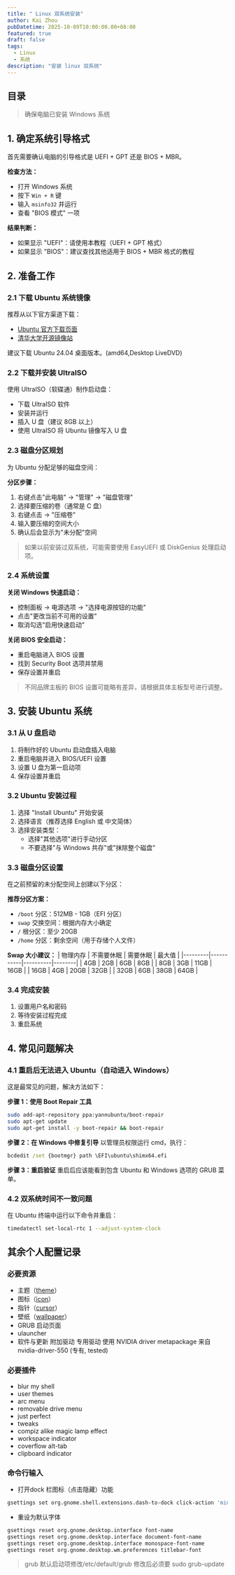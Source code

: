 ```yaml
---
title: " Linux 双系统安装"
author: Kai Zhou
pubDatetime: 2025-10-09T10:00:00.00+08:00
featured: true
draft: false
tags:
  - Linux
  - 系统
description: "安装 linux 双系统"
---
```


## 目录

> 确保电脑已安装 Windows 系统

## 1. 确定系统引导格式

首先需要确认电脑的引导格式是 UEFI + GPT 还是 BIOS + MBR。

**检查方法：**
- 打开 Windows 系统
- 按下 `Win + R` 键
- 输入 `msinfo32` 并运行
- 查看 "BIOS 模式" 一项

**结果判断：**
- 如果显示 "UEFI"：请使用本教程（UEFI + GPT 格式）
- 如果显示 "BIOS"：建议查找其他适用于 BIOS + MBR 格式的教程

## 2. 准备工作

### 2.1 下载 Ubuntu 系统镜像

推荐从以下官方渠道下载：
- [Ubuntu 官方下载页面](https://cn.ubuntu.com/download)
- [清华大学开源镜像站](https://mirrors.tuna.tsinghua.edu.cn/)

建议下载 Ubuntu 24.04 桌面版本。(amd64,Desktop LiveDVD)

### 2.2 下载并安装 UltraISO

使用 UltraISO（软碟通）制作启动盘：
- 下载 UltraISO 软件
- 安装并运行
- 插入 U 盘（建议 8GB 以上）
- 使用 UltraISO 将 Ubuntu 镜像写入 U 盘

### 2.3 磁盘分区规划

为 Ubuntu 分配足够的磁盘空间：

**分区步骤：**
1. 右键点击"此电脑" → "管理" → "磁盘管理"
2. 选择要压缩的卷（通常是 C 盘）
3. 右键点击 → "压缩卷"
4. 输入要压缩的空间大小
5. 确认后会显示为"未分配"空间

> 如果以前安装过双系统，可能需要使用 EasyUEFI 或 DiskGenius 处理启动项。

### 2.4 系统设置

**关闭 Windows 快速启动：**
- 控制面板 → 电源选项 → "选择电源按钮的功能"
- 点击"更改当前不可用的设置"
- 取消勾选"启用快速启动"

**关闭 BIOS 安全启动：**
- 重启电脑进入 BIOS 设置
- 找到 Security Boot 选项并禁用
- 保存设置并重启

> 不同品牌主板的 BIOS 设置可能略有差异，请根据具体主板型号进行调整。

## 3. 安装 Ubuntu 系统

### 3.1 从 U 盘启动

1. 将制作好的 Ubuntu 启动盘插入电脑
2. 重启电脑并进入 BIOS/UEFI 设置
3. 设置 U 盘为第一启动项
4. 保存设置并重启

### 3.2 Ubuntu 安装过程

1. 选择 "Install Ubuntu" 开始安装
2. 选择语言（推荐选择 English 或 中文简体）
3. 选择安装类型：
   - 选择"其他选项"进行手动分区
   - 不要选择"与 Windows 共存"或"抹除整个磁盘"

### 3.3 磁盘分区设置

在之前预留的未分配空间上创建以下分区：

**推荐分区方案：**
- `/boot` 分区：512MB - 1GB（EFI 分区）
- `swap` 交换空间：根据内存大小确定
- `/` 根分区：至少 20GB
- `/home` 分区：剩余空间（用于存储个人文件）

**Swap 大小建议：**
| 物理内存 | 不需要休眠 | 需要休眠 | 最大值 |
|---------|-----------|----------|--------|
| 4GB     | 2GB       | 6GB      | 8GB    |
| 8GB     | 3GB       | 11GB     | 16GB   |
| 16GB    | 4GB       | 20GB     | 32GB   |
| 32GB    | 6GB       | 38GB     | 64GB   |

### 3.4 完成安装

1. 设置用户名和密码
2. 等待安装过程完成
3. 重启系统

## 4. 常见问题解决

### 4.1 重启后无法进入 Ubuntu（自动进入 Windows）

这是最常见的问题，解决方法如下：

**步骤 1：使用 Boot Repair 工具**
```bash
sudo add-apt-repository ppa:yannubuntu/boot-repair
sudo apt-get update
sudo apt-get install -y boot-repair && boot-repair
```

**步骤 2：在 Windows 中修复引导**
以管理员权限运行 cmd，执行：
```cmd
bcdedit /set {bootmgr} path \EFI\ubuntu\shimx64.efi
```

**步骤 3：重启验证**
重启后应该能看到包含 Ubuntu 和 Windows 选项的 GRUB 菜单。

### 4.2 双系统时间不一致问题

在 Ubuntu 终端中运行以下命令并重启：
```bash
timedatectl set-local-rtc 1 --adjust-system-clock
```

## 其余个人配置记录
### 必要资源

- 主题（[theme](https://github.com/vinceliuice/WhiteSur-gtk-theme)）
- 图标（[icon](https://github.com/vinceliuice/WhiteSur-icon-theme)）
- 指针（[cursor](https://github.com/vinceliuice/McMojave-cursors)）
- 壁纸（[wallpaper](https://github.com/vinceliuice/WhiteSur-wallpapers)）
- GRUB 启动页面
- ulauncher
- 软件与更新 附加驱动 专用驱动 使用 NVIDIA driver metapackage 来自 nvidia-driver-550 (专有, tested)

### 必要插件

- blur my shell
- user themes
- arc menu
- removable drive menu
- just perfect
- tweaks
- compiz alike magic lamp effect
- workspace indicator
- coverflow alt-tab
- clipboard indicator

### 命令行输入

- 打开dock 栏图标（点击隐藏）功能

```bash
gsettings set org.gnome.shell.extensions.dash-to-dock click-action 'minimize'
```

- 重设为默认字体

```bash
gsettings reset org.gnome.desktop.interface font-name
gsettings reset org.gnome.desktop.interface document-font-name
gsettings reset org.gnome.desktop.interface monospace-font-name
gsettings reset org.gnome.desktop.wm.preferences titlebar-font
```

> grub 默认启动项修改/etc/default/grub
> 修改后必须要 sudo grub-update